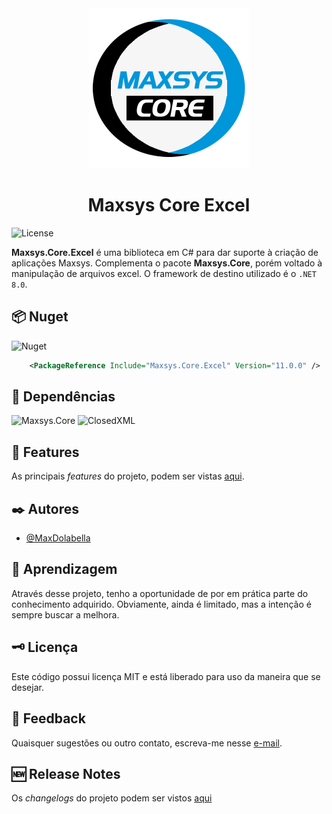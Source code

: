 <div align="center">
<img src="logo.png" alt="drawing" width="256" />
<h1>Maxsys Core Excel</h1>
</div>

![License](https://img.shields.io/github/license/maxdolabella/maxsys.core)

**Maxsys.Core.Excel** é uma biblioteca em C# para dar suporte à criação de aplicações Maxsys.
Complementa o pacote **Maxsys.Core**, porém voltado à manipulação de arquivos excel.
O framework de destino utilizado é o `.NET 8.0`.


## :package: Nuget
![Nuget](https://img.shields.io/nuget/v/Maxsys.Core.Excel)

```xml
    <PackageReference Include="Maxsys.Core.Excel" Version="11.0.0" />
```

## :link: Dependências
![Maxsys.Core](https://img.shields.io/badge/Maxsys.Core-11.0.0-blue?style=for-the-badge&link=https%3A%2F%2Fwww.nuget.org%2Fpackages%2FMaxsys.Core)
![ClosedXML](https://img.shields.io/badge/ClosedXML-0.102.3-blue?style=for-the-badge&link=https%3A%2F%2Fwww.nuget.org%2Fpackages%2FClosedXML)

## :star2: Features
As principais *features* do projeto, podem ser vistas [aqui](FEATURES.md).

## :black_nib: Autores
- [@MaxDolabella](https://www.github.com/MaxDolabella)

## :monocle_face: Aprendizagem
Através desse projeto, tenho a oportunidade de por em prática parte do conhecimento adquirido. Obviamente, ainda é limitado, mas a intenção é sempre buscar a melhora.

## :old_key: Licença
Este código possui licença MIT e está liberado para uso da maneira que se desejar.
  
## :email: Feedback
Quaisquer sugestões ou outro contato, escreva-me nesse [e-mail](mailto:maxsystech@outlook.com?subject=Github%20contact).

## :new: Release Notes
Os *changelogs* do projeto podem ser vistos [aqui](CHANGELOGS.md)